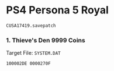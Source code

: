 # PS4 Persona 5 Royal

`CUSA17419.savepatch`

### 1. Thieve's Den 9999 Coins

Target File: `SYSTEM.DAT`

```
100002DE 0000270F
```

